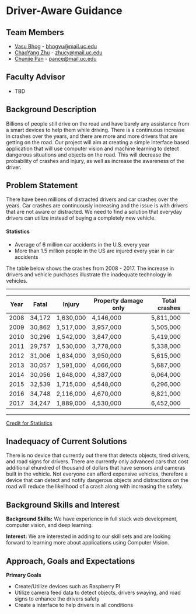 # Driver-Aware Guidance

## Team Members
* [Vasu Bhog](https://github.com/VasuBhog) - bhogvu@mail.uc.edu
* [ChaoYang Zhu](https://github.com/ChaoYang-Zhu) - zhucy@mail.uc.edu
* [Chunjie Pan](https://github.com/PanChunjie) - pance@mail.uc.edu

## Faculty Advisor
* TBD

## Background Description
Billions of people still drive on the road and have barely any assistance from a smart devices to help them while driving. There is a continuous increase in crashes over the years, and there are more and more drivers that are getting on the road. Our project will aim at creating a simple interface based application that will use computer vision and machine learning to detect dangerous situations and objects on the road. This will decrease the probability of crashes and injury, as well as increase the awareness of the driver. 

## Problem Statement
There have been millions of distracted drivers and car crashes over the years. Car crashes are continuously increasing and the issue is with drivers that are not aware or distracted. We need to find a solution that everyday drivers can utilize instead of buying a completely new vehicle. 

#### Statistics
- Average of 6 million car accidents in the U.S. every year
- More than 1.5 million people in the US are injured every year in car accidents

The table below shows the crashes from 2008 - 2017. The increase in drivers and vehicle purchases illustrate the inadequate technology in vehicles.

***
| Year | Fatal | Injury | Property damage only | Total crashes |
| --- | --- | --- | --- | --- |
| 2008 | 34,172 | 1,630,000 | 4,146,000 | 5,811,000 |
| 2009 | 30,862 | 1,517,000 | 3,957,000 | 5,505,000 |
| 2010 | 30,296 | 1,542,000 | 3,847,000 | 5,419,000 |
| 2011 | 29,757 | 1,530,000 | 3,778,000 | 5,338,000 |
| 2012 | 31,006 | 1,634,000 | 3,950,000 | 5,615,000 |
| 2013 | 30,057 | 1,591,000 | 4,066,000 | 5,687,000 |
| 2014 | 30,056 | 1,648,000 | 4,387,000 | 6,064,000 |
| 2015 | 32,539 | 1,715,000 | 4,548,000 | 6,296,000 |
| 2016 | 34,748 | 2,116,000 | 4,670,000 | 6,821,000 |
| 2017 | 34,247 | 1,889,000 | 4,530,000 | 6,452,000 |
***
[Credit for Statistics](https://www.iii.org/fact-statistic/facts-statistics-highway-safety)

## Inadequacy of Current Solutions
There is no device that currently out there that detects objects, tired drivers, and road signs for drivers. There are currently only advanced cars that cost additional ehundred of thousand of dollars that have sensors and cameras built in the vehicle. Not everyone can afford expensive vehicles, therefore a device that can detect and notify dangerous objects and distractions on the road will reduce the likelihood of a crash along with increasing the safety.


## Background Skills and Interest
**Background Skills:** We have experience in full stack web development, computer vision, and deep learning.

**Interest:** We are interested in adding to our skill sets and are looking forward to learning more about applications using Computer Vision.

## Approach, Goals and Expectations
**Primary Goals**
* Create/Utilize devices such as Raspberry PI
* Utilize camera feed data to detect objects, drivers swaying, and road signs to enhance the drivers safety
* Create a interface to help drivers in all conditions
